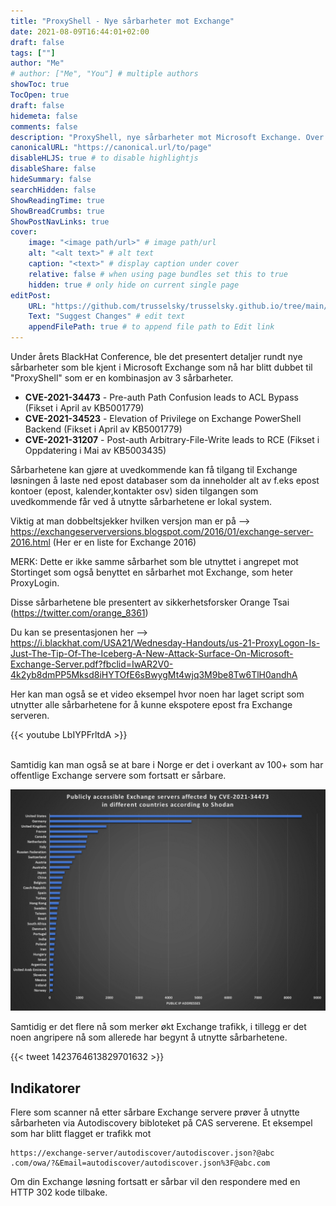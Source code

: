 ```yaml
---
title: "ProxyShell - Nye sårbarheter mot Exchange"
date: 2021-08-09T16:44:01+02:00
draft: false
tags: [""]
author: "Me"
# author: ["Me", "You"] # multiple authors
showToc: true
TocOpen: true
draft: false
hidemeta: false
comments: false
description: "ProxyShell, nye sårbarheter mot Microsoft Exchange. Over 100+ Løsninger i Norge fortsatt sårbare"
canonicalURL: "https://canonical.url/to/page"
disableHLJS: true # to disable highlightjs
disableShare: false
hideSummary: false
searchHidden: false
ShowReadingTime: true
ShowBreadCrumbs: true
ShowPostNavLinks: true
cover:
    image: "<image path/url>" # image path/url
    alt: "<alt text>" # alt text
    caption: "<text>" # display caption under cover
    relative: false # when using page bundles set this to true
    hidden: true # only hide on current single page
editPost:
    URL: "https://github.com/trusselsky/trusselsky.github.io/tree/main/content"
    Text: "Suggest Changes" # edit text
    appendFilePath: true # to append file path to Edit link
---
```

Under årets BlackHat Conference, ble det presentert detaljer rundt nye sårbarheter som ble kjent i Microsoft Exchange som nå har blitt dubbet til "ProxyShell" som er en kombinasjon av 3 sårbarheter.
* **CVE-2021-34473** - Pre-auth Path Confusion leads to ACL Bypass (Fikset i April av KB5001779)
* **CVE-2021-34523** - Elevation of Privilege on Exchange PowerShell Backend (Fikset i April av KB5001779)
* **CVE-2021-31207** - Post-auth Arbitrary-File-Write leads to RCE (Fikset i Oppdatering i Mai av KB5003435)

Sårbarhetene kan gjøre at uvedkommende kan få tilgang til Exchange løsningen å laste ned epost databaser som da inneholder alt av f.eks epost kontoer (epost, kalender,kontakter osv) siden tilgangen som uvedkommende får ved å utnytte sårbarhetene er lokal system.

Viktig at man dobbeltsjekker hvilken versjon man er på --> https://exchangeserverversions.blogspot.com/2016/01/exchange-server-2016.html (Her er en liste for Exchange 2016)

MERK: Dette er ikke samme sårbarhet som ble utnyttet i angrepet mot Stortinget som også benyttet en sårbarhet mot Exchange, som heter ProxyLogin. 

Disse sårbarhetene ble presentert av sikkerhetsforsker Orange Tsai (https://twitter.com/orange_8361)

Du kan se presentasjonen her --> https://i.blackhat.com/USA21/Wednesday-Handouts/us-21-ProxyLogon-Is-Just-The-Tip-Of-The-Iceberg-A-New-Attack-Surface-On-Microsoft-Exchange-Server.pdf?fbclid=IwAR2V0-4k2yb8dmPP5Mksd8iHYTOfE6sBwygMt4wjq3M9be8Tw6TlH0andhA

Her kan man også se et video eksempel hvor noen har laget script som utnytter alle sårbarhetene for å kunne ekspotere epost fra Exchange serveren. 

{{< youtube LbIYPFrltdA >}}  

<br/> Samtidig kan man også se at bare i Norge er det i overkant av 100+ som har offentlige Exchange servere som fortsatt er sårbare. 

![ProxyLogin](/proxyshell.jpg)

Samtidig er det flere nå som merker økt Exchange trafikk, i tillegg er det noen angripere nå som allerede har begynt å utnytte sårbarhetene. 

{{< tweet 1423764613829701632 >}}

## Indikatorer ##

Flere som scanner nå etter sårbare Exchange servere prøver å utnytte sårbarheten via Autodiscovery bibloteket på CAS serverene. 
Et eksempel som har blitt flagget er trafikk mot 

```
https://exchange-server/autodiscover/autodiscover.json?@abc
.com/owa/?&Email=autodiscover/autodiscover.json%3F@abc.com 
```

Om din Exchange løsning fortsatt er sårbar vil den respondere med en HTTP 302 kode tilbake. 